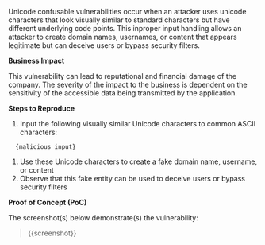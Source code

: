 Unicode confusable vulnerabilities occur when an attacker uses unicode characters that look visually similar to standard characters but have different underlying code points. This inproper input handling allows an attacker to create domain names, usernames, or content that appears legitimate but can deceive users or bypass security filters.

**Business Impact**

This vulnerability can lead to reputational and financial damage of the company. The severity of the impact to the business is dependent on the sensitivity of the accessible data being transmitted by the application.

**Steps to Reproduce**

1. Input the following visually similar Unicode characters to common ASCII characters:

```input
  {malicious input}
```

1. Use these Unicode characters to create a fake domain name, username, or content
1. Observe that this fake entity can be used to deceive users or bypass security filters

**Proof of Concept (PoC)**

The screenshot(s) below demonstrate(s) the vulnerability:
>
> {{screenshot}}

